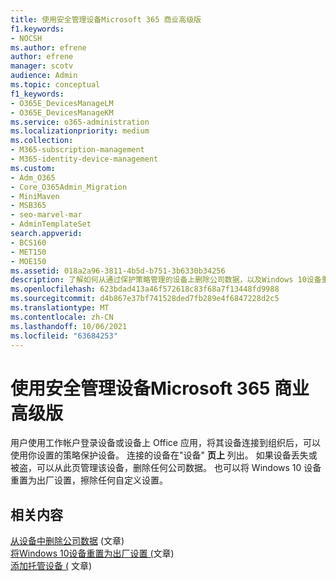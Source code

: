 ```yaml
---
title: 使用安全管理设备Microsoft 365 商业高级版
f1.keywords:
- NOCSH
ms.author: efrene
author: efrene
manager: scotv
audience: Admin
ms.topic: conceptual
f1_keywords:
- O365E_DevicesManageLM
- O365E_DevicesManageKM
ms.service: o365-administration
ms.localizationpriority: medium
ms.collection:
- M365-subscription-management
- M365-identity-device-management
ms.custom:
- Adm_O365
- Core_O365Admin_Migration
- MiniMaven
- MSB365
- seo-marvel-mar
- AdminTemplateSet
search.appverid:
- BCS160
- MET150
- MOE150
ms.assetid: 018a2a96-3811-4b5d-b751-3b6330b34256
description: 了解如何从通过保护策略管理的设备上删除公司数据，以及Windows 10设备重置为出厂设置。
ms.openlocfilehash: 623bdad413a46f572618c83f68a7f13448fd9988
ms.sourcegitcommit: d4b867e37bf741528ded7fb289e4f6847228d2c5
ms.translationtype: MT
ms.contentlocale: zh-CN
ms.lasthandoff: 10/06/2021
ms.locfileid: "63684253"
---
```

# <a name="manage-protected-devices-with-microsoft-365-business-premium"></a>使用安全管理设备Microsoft 365 商业高级版

用户使用工作帐户登录设备或设备上 Office 应用，将其设备连接到组织后，可以使用你设置的策略保护设备。 连接的设备在"设备" **页上** 列出。 如果设备丢失或被盗，可以从此页管理该设备，删除任何公司数据。 也可以将 Windows 10 设备重置为出厂设置，擦除任何自定义设置。 

## <a name="related-content"></a>相关内容
  
[从设备中删除公司数据](remove-company-data.md) (文章) \
[将Windows 10设备重置为出厂设置 (](reset-devices-to-factory-settings.md)文章) \
[添加托管设备 (](./app-protection-settings-for-android-and-ios.md) 文章) 
